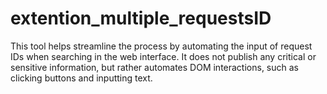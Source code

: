 # extention_multiple_requestsID
This tool helps streamline the process by automating the input of request IDs when searching in the web interface. It does not publish any critical or sensitive information, but rather automates DOM interactions, such as clicking buttons and inputting text.
